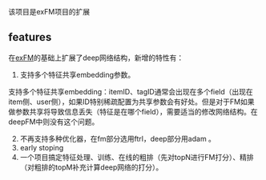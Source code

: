 

该项目是exFM项目的扩展

## features

在[exFM](https://github.com/tangwang/exFM)的基础上扩展了deep网络结构，新增的特性有：

1. 支持多个特征共享embedding参数。

​	支持多个特征共享embedding：itemID、tagID通常会出现在多个field（出现在item侧、user侧），如果ID特别稀疏配置为共享参数会有好处。但是对于FM如果做参数共享将导致信息丢失（特征是在哪个field），需要适当的修改网络结构。在deepFM中则没有这个问题。

2. 不再支持多种优化器，在fm部分选用ftrl，deep部分用adam 。
3. early stoping
4. 一个项目搞定特征处理、训练、在线的粗排（先对topN进行FM打分）、精排（对粗排的topM补充计算deep网络的打分）。

